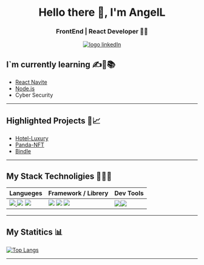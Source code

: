 <h1 align="center">Hello there 👋, I'm AngelL</h1>

<h3 align="center" >FrontEnd | React Developer  👨‍💻</h3>

<div style="display: flex; justify-content: center; align-items: center">
	<a href="https://www.linkedin.com/in/angel-luis-landkoer-b41698236/ target="_blank"><img alt="logo linkedIn"	src="https://img.shields.io/badge/-LinkedIn-blue?style=flat&logo=Linkedin&logoColor=white"></a>
</div>


##  I`m currently learning  ✍👦📚
- [React Navite](https://reactnative.dev/ "React Navite")
- [Node.js](https://nodejs.org/es/docs/ "Node.js")
- Cyber Security
---

## Highlighted Projects 📂📈
- [Hotel-Luxury](https://github.com/Angel-Landkoer/hotel-Luxury "Hotel-Luxury")
- [Panda-NFT](https://github.com/Angel-Landkoer/Panda-NFT "Panda-NFT")
- [Bindle](https://github.com/Angel-Landkoer/Bindle "Bindle")

---

## My Stack Technoligies 👨‍💻🔥
|  Langueges  | Framework / Librery   | Dev Tools   |
| ------------ | ------------ | ------------ |
| <a href=""> <img src="https://img.shields.io/badge/JavaScript-323330?style=for-the-badge&logo=javascript&logoColor=F7DF1E"/> </a> <a href=""><img src="https://img.shields.io/badge/HTML5-E34F26?style=for-the-badge&logo=html5&logoColor=white"/></a> <a href=""><img src="https://img.shields.io/badge/CSS3-1572B6?style=for-the-badge&logo=css3&logoColor=white"/></a>  | <a href=""><img src="https://img.shields.io/badge/React-20232A?style=for-the-badge&logo=react&logoColor=61DAFB" /></a> <a href=""><img src="https://img.shields.io/badge/Tailwind_CSS-38B2AC?style=for-the-badge&logo=tailwind-css&logoColor=white"/></a> <a href=""><img src="https://img.shields.io/badge/Sass-CC6699?style=for-the-badge&logo=sass&logoColor=white" /></a>    | <img src="https://img.shields.io/badge/Linux-FCC624?style=for-the-badge&logo=linux&logoColor=black" /><img src="https://img.shields.io/badge/GIT-E44C30?style=for-the-badge&logo=git&logoColor=white"/>   |

---

## My Statitics 📊

[![Top Langs](https://github-readme-stats.vercel.app/api/top-langs/?username=Angel-Landkoer)](https://github.com/Angel-Landkoer?tab=repositories)

---
